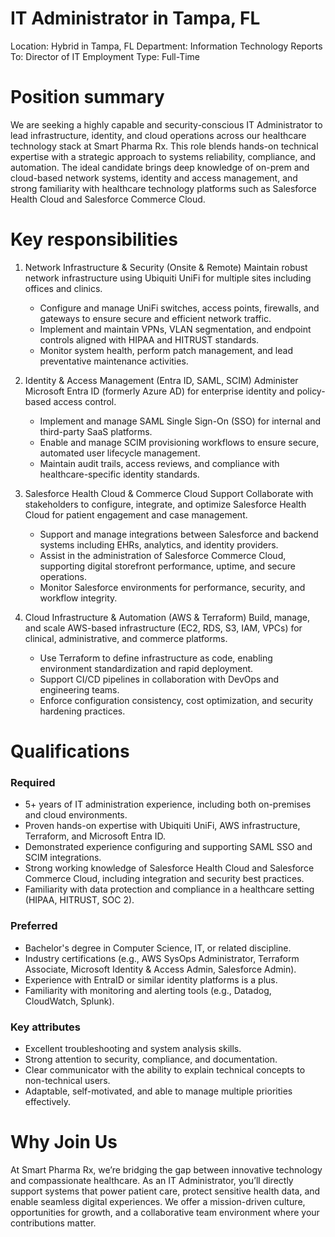 # IT Administrator in Tampa, FL

Location: Hybrid in Tampa, FL
Department: Information Technology
Reports To: Director of IT
Employment Type: Full-Time

# Position summary

We are seeking a highly capable and security-conscious IT Administrator to lead infrastructure, identity, and cloud operations across our healthcare technology stack at Smart Pharma Rx. This role blends hands-on technical expertise with a strategic approach to systems reliability, compliance, and automation. The ideal candidate brings deep knowledge of on-prem and cloud-based network systems, identity and access management, and strong familiarity with healthcare technology platforms such as Salesforce Health Cloud and Salesforce Commerce Cloud.

# Key responsibilities

1. Network Infrastructure & Security (Onsite & Remote)
   Maintain robust network infrastructure using Ubiquiti UniFi for multiple sites including offices and clinics.

   - Configure and manage UniFi switches, access points, firewalls, and gateways to ensure secure and efficient network traffic.
   - Implement and maintain VPNs, VLAN segmentation, and endpoint controls aligned with HIPAA and HITRUST standards.
   - Monitor system health, perform patch management, and lead preventative maintenance activities.

2. Identity & Access Management (Entra ID, SAML, SCIM)
   Administer Microsoft Entra ID (formerly Azure AD) for enterprise identity and policy-based access control.

   - Implement and manage SAML Single Sign-On (SSO) for internal and third-party SaaS platforms.
   - Enable and manage SCIM provisioning workflows to ensure secure, automated user lifecycle management.
   - Maintain audit trails, access reviews, and compliance with healthcare-specific identity standards.

3. Salesforce Health Cloud & Commerce Cloud Support
   Collaborate with stakeholders to configure, integrate, and optimize Salesforce Health Cloud for patient engagement and case management.
   - Support and manage integrations between Salesforce and backend systems including EHRs, analytics, and identity providers.
   - Assist in the administration of Salesforce Commerce Cloud, supporting digital storefront performance, uptime, and secure operations.
   - Monitor Salesforce environments for performance, security, and workflow integrity.
4. Cloud Infrastructure & Automation (AWS & Terraform)
   Build, manage, and scale AWS-based infrastructure (EC2, RDS, S3, IAM, VPCs) for clinical, administrative, and commerce platforms.
   - Use Terraform to define infrastructure as code, enabling environment standardization and rapid deployment.
   - Support CI/CD pipelines in collaboration with DevOps and engineering teams.
   - Enforce configuration consistency, cost optimization, and security hardening practices.

# Qualifications

### Required

- 5+ years of IT administration experience, including both on-premises and cloud environments.
- Proven hands-on expertise with Ubiquiti UniFi, AWS infrastructure, Terraform, and Microsoft Entra ID.
- Demonstrated experience configuring and supporting SAML SSO and SCIM integrations.
- Strong working knowledge of Salesforce Health Cloud and Salesforce Commerce Cloud, including integration and security best practices.
- Familiarity with data protection and compliance in a healthcare setting (HIPAA, HITRUST, SOC 2).

### Preferred

- Bachelor's degree in Computer Science, IT, or related discipline.
- Industry certifications (e.g., AWS SysOps Administrator, Terraform Associate, Microsoft Identity & Access Admin, Salesforce Admin).
- Experience with EntraID or similar identity platforms is a plus.
- Familiarity with monitoring and alerting tools (e.g., Datadog, CloudWatch, Splunk).

### Key attributes

- Excellent troubleshooting and system analysis skills.
- Strong attention to security, compliance, and documentation.
- Clear communicator with the ability to explain technical concepts to non-technical users.
- Adaptable, self-motivated, and able to manage multiple priorities effectively.

# Why Join Us

At Smart Pharma Rx, we’re bridging the gap between innovative technology and compassionate healthcare. As an IT Administrator, you’ll directly support systems that power patient care, protect sensitive health data, and enable seamless digital experiences. We offer a mission-driven culture, opportunities for growth, and a collaborative team environment where your contributions matter.
